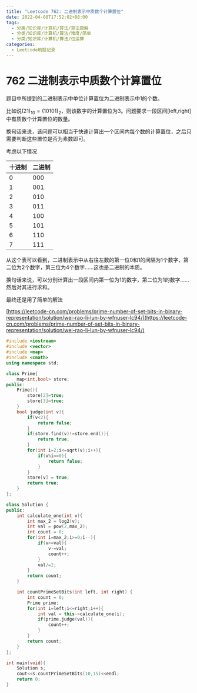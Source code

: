 ```yaml
---
title: "Leetcode 762: 二进制表示中质数个计算置位"
date: 2022-04-08T17:52:02+08:00
tags:
  - 分类/知识库/计算机/算法/算法题解
  - 分类/知识库/计算机/算法/难度/简单
  - 分类/知识库/计算机/算法/位运算
categories:
  - Leetcode刷题记录
---
```


# 762 二进制表示中质数个计算置位

题目中所提到的二进制表示中单位计算置位为二进制表示中1的个数。

比如说$(21)_{10}=(10101)_{2}$，则该数字的计算置位为3。问题要求一段区间[left,right]中有质数个计算置位的数量。

换句话来说，该问题可以相当于快速计算出一个区间内每个数的计算置位，之后只需要判断这些置位是否为素数即可。

考虑以下情况

| 十进制 | 二进制 |
| --- | --- |
| 0 | 000 |
| 1 | 001 |
| 2 | 010 |
| 3 | 011 |
| 4 | 100 |
| 5 | 101 |
| 6 | 110 |
| 7 | 111 |

从这个表可以看到，二进制表示中从右往左数的第一位0和1的间隔为1个数字，第二位为2个数字，第三位为4个数字……这也是二进制的本质。

换句话来说，可以分别计算出一段区间内第一位为1的数字，第二位为1的数字……然后对其进行求和。

最终还是用了简单的解法

[https://leetcode-cn.com/problems/prime-number-of-set-bits-in-binary-representation/solution/wei-rao-li-lun-by-wfnuser-lc94/](https://leetcode-cn.com/problems/prime-number-of-set-bits-in-binary-representation/solution/wei-rao-li-lun-by-wfnuser-lc94/)

```cpp
#include <iostream>
#include <vector>
#include <map>
#include <cmath>
using namespace std;

class Prime{
    map<int,bool> store;
public:
    Prime(){
        store[2]=true;
        store[3]=true;
    }
    bool judge(int v){
        if(v<2){
            return false;
        }
        if(store.find(v)!=store.end()){
            return true;
        }
        for(int i=2;i<=sqrt(v);i++){
            if(v%i==0){
                return false;
            }
        }
        store[v] = true;
        return true;
    }
};

class Solution {
public:
    int calculate_one(int v){
        int max_2 = log2(v);
        int val = pow(2,max_2);
        int count = 0;
        for(int i=max_2;i>=0;i--){
            if(v>=val){
                v-=val;
                count++;
            }
            val/=2;
        }
        return count;
    }

    int countPrimeSetBits(int left, int right) {
        int count = 0;
        Prime prime;
        for(int i=left;i<=right;i++){
            int val = this->calculate_one(i);
            if(prime.judge(val)){
                count++;
            }
        }
        return count;
    }
};

int main(void){
    Solution s;
    cout<<s.countPrimeSetBits(10,15)<<endl;
    return 0;
}
```